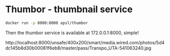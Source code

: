 # Thumbor - thumbnail service

```sh
docker run -p 8000:8000 apsl/thumbor
```

Then the thumbor service is available at 172.0.0.1:8000, simple!





http://localhost:8000/unsafe/400x200/smart/media.wired.com/photos/5d4dc145b8d30b00081f6eb8/master/pass/Transpo_UTA-541063240.jpg